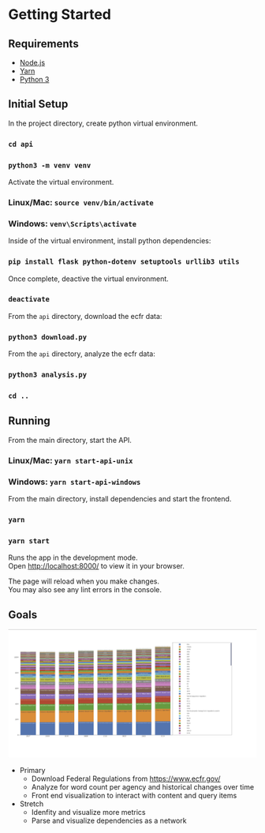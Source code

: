 # Getting Started

## Requirements

- [Node.js](https://nodejs.org/en)
- [Yarn](https://yarnpkg.com/)
- [Python 3](https://www.python.org/)

## Initial Setup

In the project directory, create python virtual environment.

### `cd api`

### `python3 -m venv venv`

Activate the virtual environment.

### Linux/Mac: `source venv/bin/activate`

### Windows: `venv\Scripts\activate`

Inside of the virtual environment, install python dependencies:

### `pip install flask python-dotenv setuptools urllib3 utils`

Once complete, deactive the virtual environment.

### `deactivate`

From the `api` directory, download the ecfr data:

### `python3 download.py`

From the `api` directory, analyze the ecfr data:

### `python3 analysis.py`

### `cd ..`

## Running

From the main directory, start the API.

### Linux/Mac: `yarn start-api-unix`

### Windows: `yarn start-api-windows`

From the main directory, install dependencies and start the frontend.

### `yarn`

### `yarn start`

Runs the app in the development mode.\
Open [http://localhost:8000/](http://localhost:8000/) to view it in your browser.

The page will reload when you make changes.\
You may also see any lint errors in the console.

## Goals

![screencap](./src/img/screencap.png)

- Primary
  - Download Federal Regulations from https://www.ecfr.gov/
  - Analyze for word count per agency and historical changes over time
  - Front end visualization to interact with content and query items
- Stretch
  - Idenfity and visualize more metrics
  - Parse and visualize dependencies as a network
